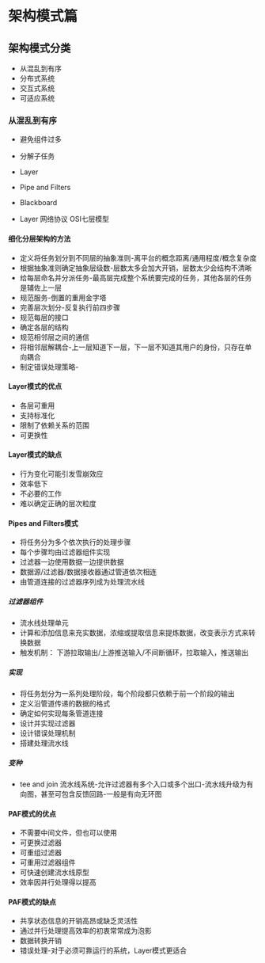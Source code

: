 # 架构模式篇

## 架构模式分类

- 从混乱到有序
- 分布式系统
- 交互式系统
- 可适应系统

### 从混乱到有序

- 避免组件过多
- 分解子任务

- Layer
- Pipe and Filters
- Blackboard

- Layer 网络协议 OSI七层模型

#### 细化分层架构的方法

- 定义将任务划分到不同层的抽象准则-离平台的概念距离/通用程度/概念复杂度
- 根据抽象准则确定抽象层级数-层数太多会加大开销，层数太少会结构不清晰
- 给每层命名并分派任务-最高层完成整个系统要完成的任务，其他各层的任务是辅佐上一层
- 规范服务-倒置的重用金字塔
- 完善层次划分-反复执行前四步骤
- 规范每层的接口
- 确定各层的结构
- 规范相邻层之间的通信
- 将相邻层解耦合-上一层知道下一层，下一层不知道其用户的身份，只存在单向耦合
- 制定错误处理策略-

#### Layer模式的优点

- 各层可重用
- 支持标准化
- 限制了依赖关系的范围
- 可更换性

#### Layer模式的缺点

- 行为变化可能引发雪崩效应
- 效率低下
- 不必要的工作
- 难以确定正确的层次粒度

#### Pipes and Filters模式

- 将任务分为多个依次执行的处理步骤
- 每个步骤均由过滤器组件实现
- 过滤器一边使用数据一边提供数据
- 数据源/过滤器/数据接收器通过管道依次相连
- 由管道连接的过滤器序列成为处理流水线

##### 过滤器组件

- 流水线处理单元
- 计算和添加信息来充实数据，浓缩或提取信息来提炼数据，改变表示方式来转换数据
- 触发机制： 下游拉取输出/上游推送输入/不间断循环，拉取输入，推送输出

##### 实现

- 将任务划分为一系列处理阶段，每个阶段都只依赖于前一个阶段的输出
- 定义沿管道传递的数据的格式
- 确定如何实现每条管道连接
- 设计并实现过滤器
- 设计错误处理机制
- 搭建处理流水线

##### 变种

- tee and join 流水线系统-允许过滤器有多个入口或多个出口-流水线升级为有向图，甚至可包含反馈回路-一般是有向无环图

#### PAF模式的优点

- 不需要中间文件，但也可以使用
- 可更换过滤器
- 可重组过滤器
- 可重用过滤器组件
- 可快速创建流水线原型
- 效率因并行处理得以提高

#### PAF模式的缺点

- 共享状态信息的开销高昂或缺乏灵活性
- 通过并行处理提高效率的初衷常常成为泡影
- 数据转换开销
- 错误处理-对于必须可靠运行的系统，Layer模式更适合


